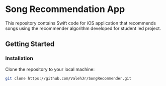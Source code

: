 # Song Recommendation App

This repository contains Swift code for iOS application that recommends songs using the recommender algorithm developed for student led project.

## Getting Started

### Installation

Clone the repository to your local machine:

```bash
git clone https://github.com/ValehJr/SongRecommender.git

